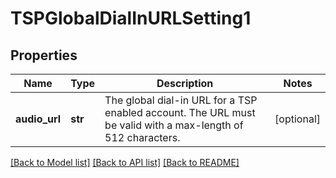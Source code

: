 # TSPGlobalDialInURLSetting1

## Properties
Name | Type | Description | Notes
------------ | ------------- | ------------- | -------------
**audio_url** | **str** | The global dial-in URL for a TSP enabled account. The URL must be valid with a max-length of 512 characters. | [optional] 

[[Back to Model list]](../README.md#documentation-for-models) [[Back to API list]](../README.md#documentation-for-api-endpoints) [[Back to README]](../README.md)


